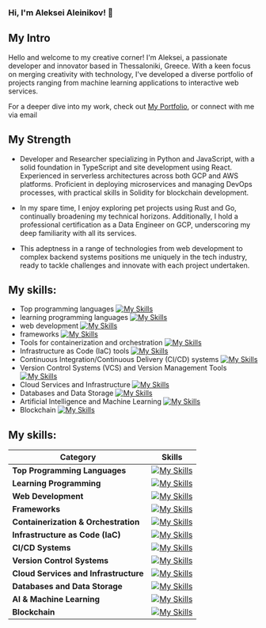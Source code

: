 ### Hi, I'm Aleksei Aleinikov! 👋

## My Intro

Hello and welcome to my creative corner! I'm Aleksei, a passionate developer and innovator based in Thessaloniki, Greece. With a keen focus on merging creativity with technology, I've developed a diverse portfolio of projects ranging from machine learning applications to interactive web services.

For a deeper dive into my work, check out [My Portfolio](https://lf3551.github.io), or connect with me via email




## My Strength

- Developer and Researcher specializing in Python and JavaScript, with a solid foundation in TypeScript and site development using React. Experienced in serverless architectures across both GCP and AWS platforms. Proficient in deploying microservices and managing DevOps processes, with practical skills in Solidity for blockchain development.

- In my spare time, I enjoy exploring pet projects using Rust and Go, continually broadening my technical horizons. Additionally, I hold a professional certification as a Data Engineer on GCP, underscoring my deep familiarity with all its services.

- This adeptness in a range of technologies from web development to complex backend systems positions me uniquely in the tech industry, ready to tackle challenges and innovate with each project undertaken.

## My skills:
- Top programming languages
[![My Skills](https://skillicons.dev/icons?i=python,js,Node.js,ts)](https://skillicons.dev)
- learning programming languages
[![My Skills](https://skillicons.dev/icons?i=go,rust)](https://skillicons.dev)
- web development
[![My Skills](https://skillicons.dev/icons?i=react,html,css)](https://skillicons.dev)
- frameworks
[![My Skills](https://skillicons.dev/icons?i=flask,fastapi)](https://skillicons.dev)
- Tools for containerization and orchestration
[![My Skills](https://skillicons.dev/icons?i=docker,kubernetes)](https://skillicons.dev)
- Infrastructure as Code (IaC) tools
[![My Skills](https://skillicons.dev/icons?i=terraform,ansible)](https://skillicons.dev)
- Continuous Integration/Continuous Delivery (CI/CD) systems
[![My Skills](https://skillicons.dev/icons?i=jenkins)](https://skillicons.dev)
- Version Control Systems (VCS) and Version Management Tools
[![My Skills](https://skillicons.dev/icons?i=git,github,gitlab)](https://skillicons.dev)
- Cloud Services and Infrastructure
[![My Skills](https://skillicons.dev/icons?i=aws,gcp,azure,openstack,vercel,heroku)](https://skillicons.dev)
- Databases and Data Storage
[![My Skills](https://skillicons.dev/icons?i=mysql,mongodb,postgresql,redis,dynamodb,sqlite,cassandra)](https://skillicons.dev)
- Artificial Intelligence and Machine Learning
[![My Skills](https://skillicons.dev/icons?i=tensorflow,pytorch,scikkit-learn)](https://skillicons.dev)
- Blockchain
[![My Skills](https://skillicons.dev/icons?i=solidity)](https://skillicons.dev)

## My skills:

| Category                        | Skills |
|---------------------------------|--------|
| **Top Programming Languages**   | [![My Skills](https://skillicons.dev/icons?i=python,js,Node.js,ts)](https://skillicons.dev) |
| **Learning Programming**        | [![My Skills](https://skillicons.dev/icons?i=go,rust)](https://skillicons.dev) |
| **Web Development**             | [![My Skills](https://skillicons.dev/icons?i=react,html,css)](https://skillicons.dev) |
| **Frameworks**                  | [![My Skills](https://skillicons.dev/icons?i=flask,fastapi)](https://skillicons.dev) |
| **Containerization & Orchestration** | [![My Skills](https://skillicons.dev/icons?i=docker,kubernetes)](https://skillicons.dev) |
| **Infrastructure as Code (IaC)** | [![My Skills](https://skillicons.dev/icons?i=terraform,ansible)](https://skillicons.dev) |
| **CI/CD Systems**               | [![My Skills](https://skillicons.dev/icons?i=jenkins)](https://skillicons.dev) |
| **Version Control Systems**     | [![My Skills](https://skillicons.dev/icons?i=git,github,gitlab)](https://skillicons.dev) |
| **Cloud Services and Infrastructure** | [![My Skills](https://skillicons.dev/icons?i=aws,gcp,azure,openstack,vercel,heroku)](https://skillicons.dev) |
| **Databases and Data Storage**  | [![My Skills](https://skillicons.dev/icons?i=mysql,mongodb,postgresql,redis,dynamodb,sqlite,cassandra)](https://skillicons.dev) |
| **AI & Machine Learning**       | [![My Skills](https://skillicons.dev/icons?i=tensorflow,pytorch,scikkit-learn)](https://skillicons.dev) |
| **Blockchain**                  | [![My Skills](https://skillicons.dev/icons?i=solidity)](https://skillicons.dev) |
